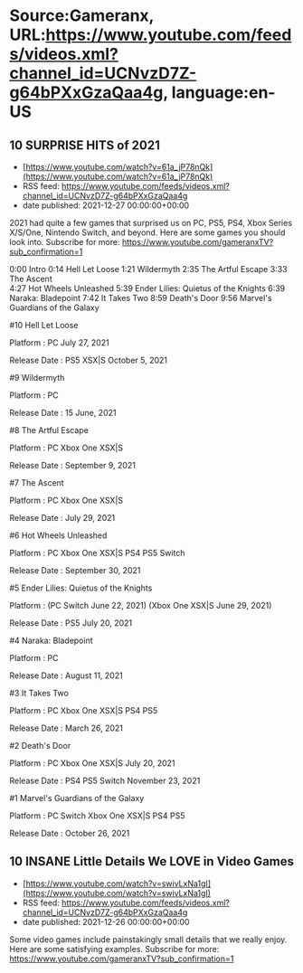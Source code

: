 # Source:Gameranx, URL:https://www.youtube.com/feeds/videos.xml?channel_id=UCNvzD7Z-g64bPXxGzaQaa4g, language:en-US

## 10 SURPRISE HITS of 2021
 - [https://www.youtube.com/watch?v=61a_jP78nQk](https://www.youtube.com/watch?v=61a_jP78nQk)
 - RSS feed: https://www.youtube.com/feeds/videos.xml?channel_id=UCNvzD7Z-g64bPXxGzaQaa4g
 - date published: 2021-12-27 00:00:00+00:00

2021 had quite a few games that surprised us on PC, PS5, PS4, Xbox Series X/S/One, Nintendo Switch, and beyond. Here are some games you should look into.
Subscribe for more: https://www.youtube.com/gameranxTV?sub_confirmation=1

0:00 Intro
0:14 Hell Let Loose 
1:21 Wildermyth 
2:35 The Artful Escape 
3:33 The Ascent  
4:27 Hot Wheels Unleashed 
5:39 Ender Lilies: Quietus of the Knights 
6:39 Naraka: Bladepoint 
7:42 It Takes Two 
8:59 Death's Door 
9:56 Marvel's Guardians of the Galaxy

#10 Hell Let Loose  

Platform : PC July 27, 2021 

Release Date : PS5 XSX|S October 5, 2021 



#9 Wildermyth 

Platform : PC 

Release Date : 15 June, 2021 



#8 The Artful Escape 

Platform : PC Xbox One XSX|S 

Release Date : September 9, 2021 



#7 The Ascent  

Platform : PC Xbox One XSX|S  

Release Date : July 29, 2021



#6 Hot Wheels Unleashed 

Platform : PC Xbox One XSX|S  PS4 PS5 Switch 

Release Date : September 30, 2021 



#5 Ender Lilies: Quietus of the Knights 

Platform : (PC Switch June 22, 2021) (Xbox One XSX|S June 29, 2021)

Release Date : PS5 July 20, 2021 



#4 Naraka: Bladepoint 

Platform : PC 

Release Date : August 11, 2021 



#3 It Takes Two 

Platform : PC Xbox One XSX|S  PS4 PS5 

Release Date : March 26, 2021 



#2 Death's Door 

Platform : PC Xbox One XSX|S July 20, 2021 

Release Date : PS4 PS5 Switch November 23, 2021 



#1 Marvel's Guardians of the Galaxy 

Platform  : PC Switch Xbox One XSX|S  PS4 PS5

Release Date : October 26, 2021

## 10 INSANE Little Details We LOVE in Video Games
 - [https://www.youtube.com/watch?v=swivLxNa1gI](https://www.youtube.com/watch?v=swivLxNa1gI)
 - RSS feed: https://www.youtube.com/feeds/videos.xml?channel_id=UCNvzD7Z-g64bPXxGzaQaa4g
 - date published: 2021-12-26 00:00:00+00:00

Some video games include painstakingly small details that we really enjoy. Here are some satisfying examples.
Subscribe for more: https://www.youtube.com/gameranxTV?sub_confirmation=1

